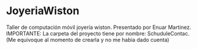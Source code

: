 # JoyeriaWiston
Taller de computación móvil joyería wiston.
Presentado por Enuar Martinez.
IMPORTANTE: La carpeta del proyecto tiene por nombre:
SchuduleContac.
(Me equivoque al momento de crearla y no me habia dado cuenta)

